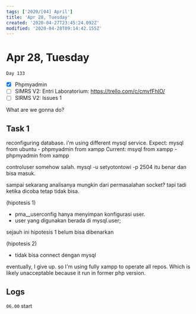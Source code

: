 ```yaml
---
tags: ['2020/[04] April']
title: 'Apr 28, Tuesday'
created: '2020-04-27T23:45:24.092Z'
modified: '2020-04-28T09:14:42.155Z'
---
```


# Apr 28, Tuesday

`Day 133`

- [x] Phpmyadmin
- [ ] SIMRS V2: Entri Laboratorium: https://trello.com/c/cmvfFhIO/
- [ ] SIRMS V2: Issues 1

What are we gonna do?

## Task 1
reconfiguring database. i'm using different mysql service. 
Expect: mysql from ubuntu - phpmyadmin from xampp
Current: msyql from xampp - phpmyadmin from xampp

controluser somehow salah. 
mysql -u setyotontowi -p 2504 itu benar dan bisa masuk.

sampai sekarang analisanya mungkin dari permasalahan socket? tapi tadi ketika dicoba tetap tidak bisa. 

(hipotesis 1)
- pma__userconfig hanya menyimpan konfigurasi user.
- user yang digunakan berada di mysql.user;

sejauh ini hipotesis 1 belum bisa dibenarkan

(hipotesis 2)
- tidak bisa connect dengan mysql

eventually, I give up. so I'm using fully xampp to operate all repos. Which is likely unacceptable because it run in former php version. 



## Logs
`06.00` start
